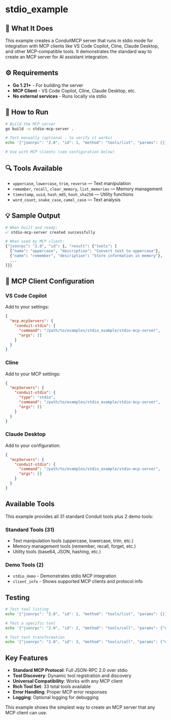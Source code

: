 # stdio_example

## 🧠 What It Does

This example creates a ConduitMCP server that runs in stdio mode for integration with MCP clients like VS Code Copilot, Cline, Claude Desktop, and other MCP-compatible tools. It demonstrates the standard way to create an MCP server for AI assistant integration.

## ⚙️ Requirements

- **Go 1.21+** - For building the server
- **MCP Client** - VS Code Copilot, Cline, Claude Desktop, etc.
- **No external services** - Runs locally via stdio

## 🚀 How to Run

```bash
# Build the MCP server
go build -o stdio-mcp-server .

# Test manually (optional - to verify it works)
echo '{"jsonrpc": "2.0", "id": 1, "method": "tools/list", "params": {}}' | ./stdio-mcp-server

# Use with MCP clients (see configuration below)
```

## 🔍 Tools Available

- `uppercase`, `lowercase`, `trim`, `reverse` — Text manipulation
- `remember`, `recall`, `clear_memory`, `list_memories` — Memory management
- `timestamp`, `uuid`, `hash_md5`, `hash_sha256` — Utility functions
- `word_count`, `snake_case`, `camel_case` — Text analysis

## 💡 Sample Output

```bash
# When built and ready:
✅ stdio-mcp-server created successfully

# When used by MCP client:
{"jsonrpc": "2.0", "id": 1, "result": {"tools": [
  {"name": "uppercase", "description": "Convert text to uppercase"},
  {"name": "remember", "description": "Store information in memory"},
  ...
]}}
```

## 🧪 MCP Client Configuration

### VS Code Copilot

Add to your settings:

```json
{
  "mcp.mcpServers": {
    "conduit-stdio": {
      "command": "/path/to/examples/stdio_example/stdio-mcp-server",
      "args": []
    }
  }
}
```

### Cline

Add to your MCP settings:

```json
{
  "mcpServers": {
    "conduit-stdio": {
      "type": "stdio",
      "command": "/path/to/examples/stdio_example/stdio-mcp-server",
      "args": []
    }
  }
}
```

### Claude Desktop

Add to your configuration:

```json
{
  "mcpServers": {
    "conduit-stdio": {
      "command": "/path/to/examples/stdio_example/stdio-mcp-server",
      "args": []
    }
  }
}
```

## Available Tools

This example provides all 31 standard Conduit tools plus 2 demo tools:

### Standard Tools (31)
- Text manipulation tools (uppercase, lowercase, trim, etc.)
- Memory management tools (remember, recall, forget, etc.)
- Utility tools (base64, JSON, hashing, etc.)

### Demo Tools (2)
- `stdio_demo` - Demonstrates stdio MCP integration
- `client_info` - Shows supported MCP clients and protocol info

## Testing

```bash
# Test tool listing
echo '{"jsonrpc": "2.0", "id": 1, "method": "tools/list", "params": {}}' | ./stdio-mcp-server

# Test a specific tool
echo '{"jsonrpc": "2.0", "id": 2, "method": "tools/call", "params": {"name": "stdio_demo", "arguments": {}}}' | ./stdio-mcp-server

# Test text transformation
echo '{"jsonrpc": "2.0", "id": 3, "method": "tools/call", "params": {"name": "uppercase", "arguments": {"text": "hello world"}}}' | ./stdio-mcp-server
```

## Key Features

- **Standard MCP Protocol**: Full JSON-RPC 2.0 over stdio
- **Tool Discovery**: Dynamic tool registration and discovery
- **Universal Compatibility**: Works with any MCP client
- **Rich Tool Set**: 33 total tools available
- **Error Handling**: Proper MCP error responses
- **Logging**: Optional logging for debugging

This example shows the simplest way to create an MCP server that any MCP client can use.
